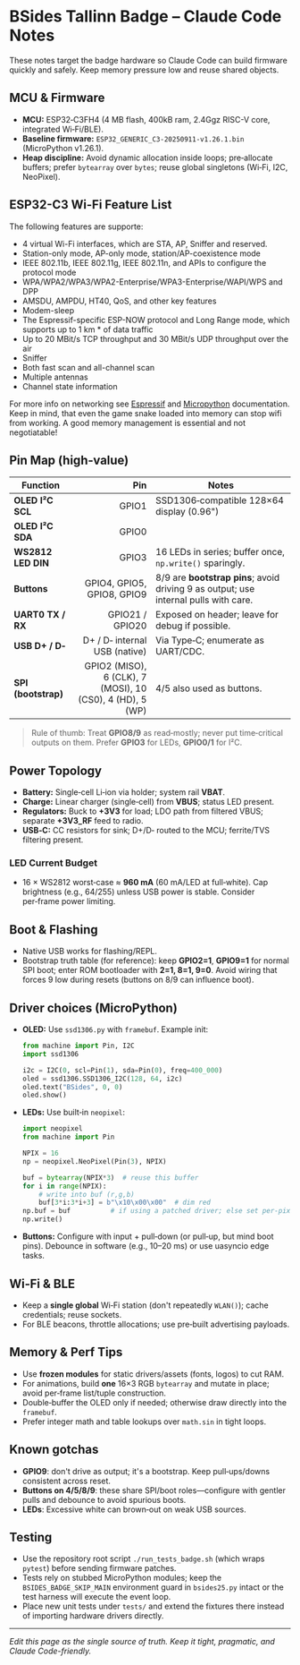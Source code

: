 # BSides Tallinn Badge – Claude Code Notes

These notes target the badge hardware so Claude Code can build firmware quickly and safely. Keep memory pressure low and reuse shared objects.

## MCU & Firmware
- **MCU:** ESP32‑C3FH4 (4 MB flash, 400kB ram, 2.4Ggz RISC-V core, integrated Wi‑Fi/BLE). 
- **Baseline firmware:** `ESP32_GENERIC_C3-20250911-v1.26.1.bin` (MicroPython v1.26.1). 
- **Heap discipline:** Avoid dynamic allocation inside loops; pre‑allocate buffers; prefer `bytearray` over `bytes`; reuse global singletons (Wi‑Fi, I2C, NeoPixel).

##  ESP32-C3 Wi-Fi Feature List
The following features are supporte:
* 4 virtual Wi-Fi interfaces, which are STA, AP, Sniffer and reserved.
* Station-only mode, AP-only mode, station/AP-coexistence mode
* IEEE 802.11b, IEEE 802.11g, IEEE 802.11n, and APIs to configure the protocol mode
* WPA/WPA2/WPA3/WPA2-Enterprise/WPA3-Enterprise/WAPI/WPS and DPP
* AMSDU, AMPDU, HT40, QoS, and other key features
* Modem-sleep
* The Espressif-specific ESP-NOW protocol and Long Range mode, which supports up to 1 km * of data traffic
* Up to 20 MBit/s TCP throughput and 30 MBit/s UDP throughput over the air
* Sniffer
* Both fast scan and all-channel scan
* Multiple antennas
* Channel state information

For more info on networking see [Espressif](https://docs.espressif.com/projects/esp-idf/en/v5.0/esp32c3/api-guides/wifi.html) and [Micropython](https://docs.micropython.org/en/latest/library/network.WLAN.html) documentation. Keep in mind, that even the game snake loaded into memory can stop wifi from working. A good memory management is essential and not negotiatable!

## Pin Map (high‑value)
| Function | Pin | Notes |
|---|---:|---|
| **OLED I²C SCL** | GPIO1 | SSD1306‑compatible 128×64 display (0.96")
| **OLED I²C SDA** | GPIO0 |
| **WS2812 LED DIN** | GPIO3 | 16 LEDs in series; buffer once, `np.write()` sparingly.
| **Buttons** | GPIO4, GPIO5, GPIO8, GPIO9 | 8/9 are **bootstrap pins**; avoid driving 9 as output; use internal pulls with care.
| **UART0 TX / RX** | GPIO21 / GPIO20 | Exposed on header; leave for debug if possible.
| **USB D+ / D‑** | D+ / D‑ internal USB (native) | Via Type‑C; enumerate as UART/CDC.
| **SPI (bootstrap)** | GPIO2 (MISO), 6 (CLK), 7 (MOSI), 10 (CS0), 4 (HD), 5 (WP) | 4/5 also used as buttons.

> Rule of thumb: Treat **GPIO8/9** as read‑mostly; never put time‑critical outputs on them. Prefer **GPIO3** for LEDs, **GPIO0/1** for I²C.

## Power Topology
- **Battery:** Single‑cell Li‑ion via holder; system rail **VBAT**.
- **Charge:** Linear charger (single‑cell) from **VBUS**; status LED present.
- **Regulators:** Buck to **+3V3** for load; LDO path from filtered VBUS; separate **+3V3_RF** feed to radio.
- **USB‑C:** CC resistors for sink; D+/D‑ routed to the MCU; ferrite/TVS filtering present.

### LED Current Budget
- 16 × WS2812 worst‑case ≈ **960 mA** (60 mA/LED at full‑white). Cap brightness (e.g., 64/255) unless USB power is stable. Consider per‑frame power limiting.

## Boot & Flashing
- Native USB works for flashing/REPL.
- Bootstrap truth table (for reference): keep **GPIO2=1**, **GPIO9=1** for normal SPI boot; enter ROM bootloader with **2=1, 8=1, 9=0**. Avoid wiring that forces 9 low during resets (buttons on 8/9 can influence boot).

## Driver choices (MicroPython)
- **OLED:** Use `ssd1306.py` with `framebuf`. Example init:
  ```py
  from machine import Pin, I2C
  import ssd1306

  i2c = I2C(0, scl=Pin(1), sda=Pin(0), freq=400_000)
  oled = ssd1306.SSD1306_I2C(128, 64, i2c)
  oled.text("BSides", 0, 0)
  oled.show()
  ```
- **LEDs:** Use built‑in `neopixel`:
  ```py
  import neopixel
  from machine import Pin

  NPIX = 16
  np = neopixel.NeoPixel(Pin(3), NPIX)

  buf = bytearray(NPIX*3)  # reuse this buffer
  for i in range(NPIX):
      # write into buf (r,g,b)
      buf[3*i:3*i+3] = b"\x10\x00\x00"  # dim red
  np.buf = buf          # if using a patched driver; else set per‑pixel then np.write()
  np.write()
  ```
- **Buttons:** Configure with input + pull‑down (or pull‑up, but mind boot pins). Debounce in software (e.g., 10–20 ms) or use uasyncio edge tasks.

## Wi‑Fi & BLE
- Keep a **single global** Wi‑Fi station (don't repeatedly `WLAN()`); cache credentials; reuse sockets.
- For BLE beacons, throttle allocations; use pre‑built advertising payloads.

## Memory & Perf Tips
- Use **frozen modules** for static drivers/assets (fonts, logos) to cut RAM.
- For animations, build **one** 16×3 RGB `bytearray` and mutate in place; avoid per‑frame list/tuple construction.
- Double‑buffer the OLED only if needed; otherwise draw directly into the `framebuf`.
- Prefer integer math and table lookups over `math.sin` in tight loops.

## Known gotchas
- **GPIO9**: don't drive as output; it's a bootstrap. Keep pull‑ups/downs consistent across reset.
- **Buttons on 4/5/8/9**: these share SPI/boot roles—configure with gentler pulls and debounce to avoid spurious boots.
- **LEDs**: Excessive white can brown‑out on weak USB sources.

## Testing
- Use the repository root script `./run_tests_badge.sh` (which wraps `pytest`) before sending firmware patches.
- Tests rely on stubbed MicroPython modules; keep the `BSIDES_BADGE_SKIP_MAIN` environment guard in `bsides25.py` intact or the test harness will execute the event loop.
- Place new unit tests under `tests/` and extend the fixtures there instead of importing hardware drivers directly.

---
*Edit this page as the single source of truth. Keep it tight, pragmatic, and Claude Code-friendly.*